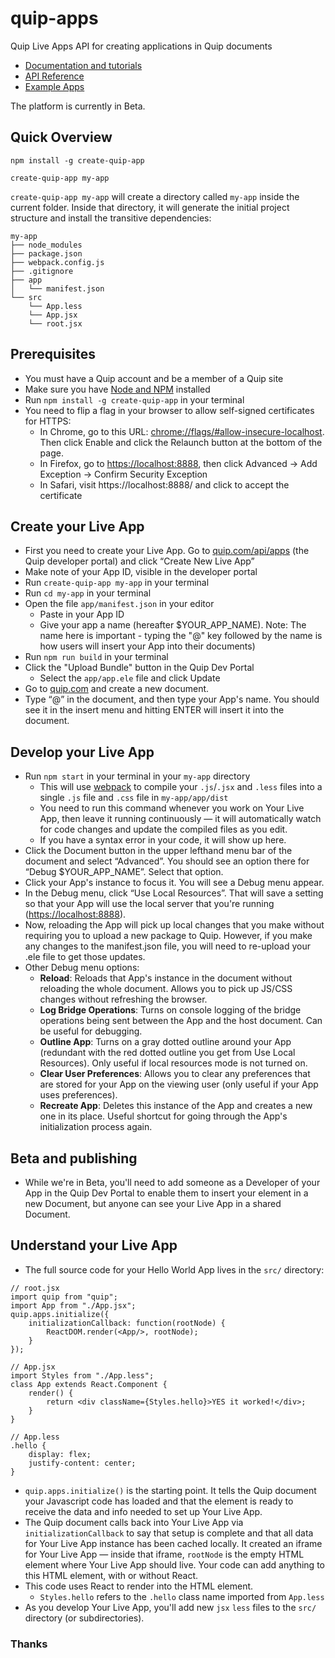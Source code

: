 # quip-apps
Quip Live Apps API for creating applications in Quip documents

<ul>
    <li><a href="https://quip.com/dev/liveapps">Documentation and tutorials</a></li>
    <li><a href="https://quip.com/dev/liveapps/documentation">API Reference</a>
    <li><a href="examples">Example Apps</a></li>
</ul>



The platform is currently in Beta.


## Quick Overview

```
npm install -g create-quip-app

create-quip-app my-app
```

`create-quip-app my-app` will create a directory called `my-app` inside the current folder.
Inside that directory, it will generate the initial project structure and install the transitive dependencies:

```
my-app
├── node_modules
├── package.json
├── webpack.config.js
├── .gitignore
├── app
│   └── manifest.json
└── src
    └── App.less
    └── App.jsx
    └── root.jsx
```


## Prerequisites
  - You must have a Quip account and be a member of a Quip site
  - Make sure you have <a href="https://nodejs.org/en/">Node and NPM</a> installed
  - Run <code>npm install -g create-quip-app</code> in your terminal
  - You need to flip a flag in your browser to allow self-signed certificates for HTTPS:
    - In Chrome, go to this URL: <a href="chrome://flags/#allow-insecure-localhost">chrome://flags/#allow-insecure-localhost</a>. Then click Enable and click the Relaunch button at the bottom of the page.
    - In Firefox, go to <a href="https://localhost:8888/">https://localhost:8888</a>, then click Advanced → Add Exception → Confirm Security Exception
    - In Safari, visit https://localhost:8888/ and click to accept the certificate

## Create your Live App

  - First you need to create your Live App. Go to [quip.com/api/apps](https://quip.com/api/apps) (the Quip developer portal) and click
    “Create New Live App”
  - Make note of your App ID, visible in the developer portal
  - Run `create-quip-app my-app` in your terminal
  - Run `cd my-app` in your terminal
  - Open the file `app/manifest.json` in your editor
    - Paste in your App ID
    - Give your app a name (hereafter $YOUR_APP_NAME). Note: The name here is important - typing the "@" key followed by the name is how users will insert your App into their documents)
  - Run `npm run build` in your terminal
  - Click the "Upload Bundle" button in the Quip Dev Portal
    - Select the `app/app.ele` file and click Update
  - Go to <a href="https://quip.com/">quip.com</a> and create a new document.
  - Type “@” in the document, and then type your App's name. You should see it in the insert menu and hitting ENTER will insert it into the document.

## Develop your Live App
  - Run <code>npm start</code> in your terminal in your <code>my-app</code> directory
    - This will use <a href="https://webpack.js.org/">webpack</a> to compile your <code>.js</code>/<code>.jsx</code> and <code>.less</code> files into a single <code>.js</code> file and <code>.css</code> file in <code>my-app/app/dist</code>
    - You need to run this command whenever you work on Your Live App, then leave it running continuously — it will automatically watch for code changes and update the compiled files as you edit.
    - If you have a syntax error in your code, it will show up here.
  - Click the Document button in the upper lefthand menu bar of the document and select “Advanced”. You should see an option there for “Debug $YOUR_APP_NAME”. Select that option.
  - Click your App's instance to focus it. You will see a Debug menu appear.
  - In the Debug menu, click “Use Local Resources”. That will save a setting so that your App will use the local server that you're running (<a href="https://localhost:8888/">https://localhost:8888</a>).
  - Now, reloading the App will pick up local changes that you make without requiring you to upload a new package to Quip. However, if you make any changes to the manifest.json file, you will need to re-upload your .ele file to get those updates.
  - Other Debug menu options:
    - <strong>Reload</strong>: Reloads that App's instance in the document without reloading the whole document. Allows you to pick up JS/CSS changes without refreshing the browser.
    - <strong>Log Bridge Operations</strong>: Turns on console logging of the bridge operations being sent between the App and the host document. Can be useful for debugging.
    - <strong>Outline App</strong>: Turns on a gray dotted outline around your App (redundant with the red dotted outline you get from Use Local Resources). Only useful if local resources mode is not turned on.
    - <strong>Clear User Preferences</strong>: Allows you to clear any preferences that are stored for your App on the viewing user (only useful if your App uses preferences).
    - <strong>Recreate App</strong>: Deletes this instance of the App and creates a new one in its place. Useful shortcut for going through the App's initialization process again.

## Beta and publishing
  - While we're in Beta, you'll need to add someone as a Developer of your App
    in the Quip Dev Portal to enable them to insert your element in a new
    Document, but anyone can see your Live App in a shared Document.

## Understand your Live App
  - The full source code for your Hello World App lives in the <code>src/</code> directory:
  <pre><code>// root.jsx
import quip from "quip";
import App from "./App.jsx";
quip.apps.initialize({
    initializationCallback: function(rootNode) {
        ReactDOM.render(&lt;App/&gt;, rootNode);
    }
});
</code></pre>
  <pre><code>// App.jsx
import Styles from "./App.less";
class App extends React.Component {
    render() {
        return &lt;div className={Styles.hello}&gt;YES it worked!&lt;/div&gt;;
    }
}</code></pre>
  <pre><code>// App.less
.hello {
    display: flex;
    justify-content: center;
}</code></pre>
  - <code>quip.apps.initialize()</code> is the starting point. It tells the Quip document your Javascript code has loaded and that the element is ready to receive the data and info needed to set up Your Live App.
  - The Quip document calls back into Your Live App via <code>initializationCallback</code> to say that setup is complete and that all data for Your Live App instance has been cached locally. It created an iframe for Your Live App — inside that iframe, <code>rootNode</code> is the empty HTML element where Your Live App should live. Your code can add anything to this HTML element, with or without React.
  - This code uses React to render <code><App /></code> into the HTML element.
    - <code>Styles.hello</code> refers to the <code>.hello</code> class name imported from <code>App.less</code>
  - As you develop Your Live App, you'll add new <code>jsx</code> <code>less</code> files to the <code>src/</code> directory (or subdirectories).
### Thanks


